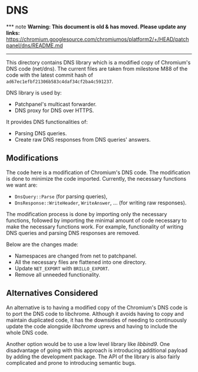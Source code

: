 # DNS

*** note
**Warning: This document is old & has moved.  Please update any links:**<br>
https://chromium.googlesource.com/chromiumos/platform2/+/HEAD/patchpanel/dns/README.md
***

This directory contains DNS library which is a modified copy of Chromium's DNS
code (net/dns). The current files are taken from milestone M88 of the code
with the latest commit hash of `ad67ec1efbf21306b583c4daf34cf2ba4c591237`.

DNS library is used by:
*   Patchpanel's multicast forwarder.
*   DNS proxy for DNS over HTTPS.

It provides DNS functionalities of:
*   Parsing DNS queries.
*   Create raw DNS responses from DNS queries' answers.

## Modifications

The code here is a modification of Chromium's DNS code. The modification is
done to minimize the code imported. Currently, the necessary functions we
want are:
*   `DnsQuery::Parse` (for parsing queries),
*   `DnsResponse::WriteHeader`, `WriteAnswer`, ... (for writing raw responses).

The modification process is done by importing only the necessary functions,
followed by importing the minimal amount of code necessary to make the
necessary functions work. For example, functionality of writing DNS queries
and parsing DNS responses are removed.

Below are the changes made:
*   Namespaces are changed from net to patchpanel.
*   All the necessary files are flattened into one directory.
*   Update `NET_EXPORT` with `BRILLO_EXPORT`.
*   Remove all unneeded functionality.

## Alternatives Considered

An alternative is to having a modified copy of the Chromium's DNS code is to
port the DNS code to libchrome. Although it avoids having to copy and maintain
duplicated code, it has the downsides of needing to continuously update the code
alongside *libchrome* uprevs and having to include the whole DNS code.

Another option would be to use a low level library like *libbind9*. One
disadvantage of going with this approach is introducing additional payload
by adding the development package. The API of the library is also fairly
complicated and prone to introducing semantic bugs.
